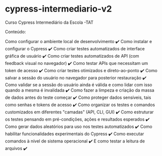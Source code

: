 # cypress-intermediario-v2
Curso Cypress Intermediário da Escola -TAT

Conteúdo: 

Como configurar o ambiente local de desenvolvimento ✔️
Como instalar e configurar o Cypress ✔️
Como criar testes automatizados de interface gráfica de usuário ✔️
Como criar testes automatizados de API (com feedback visual no navegador) ✔️
Como testar APIs que necessitam um token de acesso ✔️
Como criar testes otimizados e direto-ao-ponto ✔️
Como salvar a sessão do usuário no navegador para posterior restauração ✔️
Como validar se a sessão do usuário ainda é válida e como lidar com isso quando a mesma é invalidada ✔️
Como fazer a limpeza e criação da massa de dados antes do teste começar ✔️
Como proteger dados sensíveis, tais como senhas e tokens de acesso ✔️
Como organizar os testes e comandos customizados em diferentes "camadas" (API, CLI, GUI) ✔️
Como estruturar os testes pensando em pré-condições, ações e resultados esperados ✔️
Como gerar dados aleatórios para uso nos testes automatizados ✔️
Como habilitar funcionalidades experimentais do Cypress ✔️
Como executar comandos à nível de sistema operacional ✔️
E como testar a leitura de arquivos ✔️
